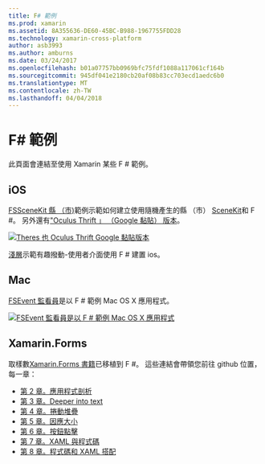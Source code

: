 ```yaml
---
title: F# 範例
ms.prod: xamarin
ms.assetid: 8A355636-DE60-45BC-B988-1967755FDD28
ms.technology: xamarin-cross-platform
author: asb3993
ms.author: amburns
ms.date: 03/24/2017
ms.openlocfilehash: b01a07757bb0969bfc75fdf1088a117061cf164b
ms.sourcegitcommit: 945df041e2180cb20af08b83cc703ecd1aedc6b0
ms.translationtype: MT
ms.contentlocale: zh-TW
ms.lasthandoff: 04/04/2018
---
```

# <a name="f-samples"></a>F# 範例

此頁面會連結至使用 Xamarin 某些 F # 範例。

## <a name="ios"></a>iOS

[FSSceneKit 縣 （市)](https://developer.xamarin.com/samples/monotouch/ios8/FSSceneKit/)範例示範如何建立使用隨機產生的縣 （市） [SceneKit](https://developer.xamarin.com/api/namespace/SceneKit/)和 F #。 另外還有["Oculus Thrift 」 （Google 黏貼） 版本](https://developer.xamarin.com/samples/monotouch/ios8/SceneKitFSharp/)。

[![](samples-images/fxscenekit-sml.png "Theres 也 Oculus Thrift Google 黏貼版本")](samples-images/fxscenekit.png#lightbox)

[淺層](https://github.com/dvdsgl/shallow)示範有趣撥動-使用者介面使用 F # 建置 ios。

## <a name="mac"></a>Mac

[FSEvent 監看員](https://developer.xamarin.com/samples/mac/FSEvents/)是以 F # 範例 Mac OS X 應用程式。

[![](samples-images/fsevents-sml.png "FSEvent 監看員是以 F # 範例 Mac OS X 應用程式")](samples-images/fsevents.png#lightbox)

## <a name="xamarinforms"></a>Xamarin.Forms

取樣數[Xamarin.Forms 書籍](~/xamarin-forms/creating-mobile-apps-xamarin-forms/index.md)已移植到 F #。 這些連結會帶領您前往 github 位置，每一章：

- [第 2 章。應用程式剖析](https://github.com/xamarin/xamarin-forms-book-samples/tree/master/Chapter02/FS)
- [第 3 章。Deeper into text](https://github.com/xamarin/xamarin-forms-book-samples/tree/master/Chapter03/FS)
- [第 4 章。捲動堆疊](https://github.com/xamarin/xamarin-forms-book-samples/tree/master/Chapter04/FS)
- [第 5 章。因應大小](https://github.com/xamarin/xamarin-forms-book-samples/tree/master/Chapter05/FS)
- [第 6 章。按鈕點擊](https://github.com/xamarin/xamarin-forms-book-samples/tree/master/Chapter06/FS)
- [第 7 章。XAML 與程式碼](https://github.com/xamarin/xamarin-forms-book-samples/tree/master/Chapter07/FS/CodePlusXaml)
- [第 8 章。程式碼和 XAML 搭配](https://github.com/xamarin/xamarin-forms-book-samples/tree/master/Chapter08/FS/XamlKeypad)

